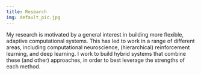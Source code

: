 ```yaml
---
title: Research
img: default_pic.jpg
---
```


My research is motivated by a general interest in building more flexible, 
adaptive computational systems. This has led to work in a range of 
different areas, including computational neuroscience, (hierarchical) 
reinforcement learning, and deep learning. I work to build hybrid systems 
that combine these (and other) approaches, in order to best leverage the 
strengths of each method.